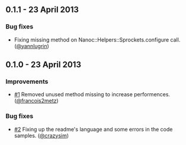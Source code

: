 ## 0.1.1 - 23 April 2013

### Bug fixes

- Fixing missing method on Nanoc::Helpers::Sprockets.configure call.
  ([@yannlugrin][])

## 0.1.0 - 23 April 2013

### Improvements

- [#1][] Removed unused method missing to increase performences. ([@francois2metz][])

### Bug fixes

- [#2][] Fixing up the readme's language and some errors in the code samples. ([@crazysim][])

[#1]: https://github.com/yannlugrin/nanoc-sprockets-filter/issues/1
[#2]: https://github.com/yannlugrin/nanoc-sprockets-filter/issues/2
[@francois2metz]: https://github.com/francois2metz
[@crazysim]: https://github.com/crazysim
[@yannlugrin]: https://github.com/yannlugrin
